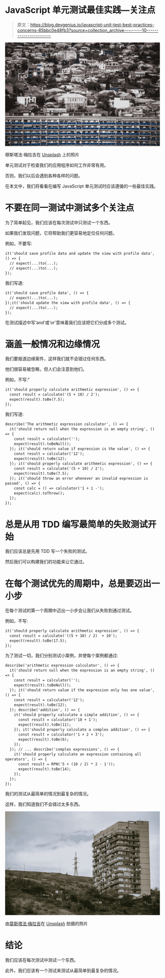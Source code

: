 # JavaScript 单元测试最佳实践—关注点

> 原文：<https://blog.devgenius.io/javascript-unit-test-best-practices-concerns-85bbc0e48fb3?source=collection_archive---------10----------------------->

![](img/9bfe65a441da85d904663a47c02943a0.png)

穆斯塔法·梅拉吉在 [Unsplash](https://unsplash.com?utm_source=medium&utm_medium=referral) 上的照片

单元测试对于检查我们的应用程序如何工作非常有用。

否则，我们以后会遇到各种各样的问题。

在本文中，我们将看看在编写 JavaScript 单元测试时应该遵循的一些最佳实践。

# 不要在同一测试中测试多个关注点

为了简单起见，我们应该在每次测试中只测试一个东西。

如果我们发现问题，它将帮助我们更容易地定位任何问题。

例如，不要写:

```
it('should save profile data and update the view with profile data', () => {
  // expect(...)to(...);
  // expect(...)to(...);
});
```

我们写道:

```
it('should save profile data', () => {
  // expect(...)to(...);
});it('should update the view with profile data', () => {
  // expect(...)to(...);
});
```

在测试描述中写‘and’或‘or’意味着我们应该把它们分成多个测试。

# 涵盖一般情况和边缘情况

我们要报道边缘案件，这样我们就不会错过任何东西。

他们很容易被忽略，但人们会注意到他们。

例如，不写:“

```
it('should properly calculate arithmetic expression', () => {
  const result = calculate('(5 + 10) / 2');
  expect(result).toBe(7.5);
});
```

我们写道:

```
describe('The arithmetic expression calculator', () => {
  it('should return null when the expression is an empty string', () => {
    const result = calculator('');
    expect(result).toBeNull();
  }); it('should return value if expression is the value', () => {
    const result = calculator('12');
    expect(result).toBe(12);
  }); it('should properly calculate arithmetic expression', () => {
    const result = calculate('(5 + 10) / 2');
    expect(result).toBe(7.5);
  }); it('should throw an error whenever an invalid expression is passed', () => {
    const calc = () => calculator('1 + 1 -');
    expect(calc).toThrow();
  });
});
```

# 总是从用 TDD 编写最简单的失败测试开始

我们应该总是先用 TDD 写一个失败的测试。

然后我们可以构建我们的功能来让它通过。

# 在每个测试优先的周期中，总是要迈出一小步

在每个测试的第一个周期中迈出一小步会让我们从失败到通过测试。

例如，不写:

```
it('should properly calculate arithmetic expression', () => {
  const result = calculate('((5 + 10) / 2)  + 10');
  expect(result).toBe(17.5);
});
```

为了测试一切，我们分别测试小案例，并使每个案例都通过:

```
describe('arithmetic expression calculator', () => {
  it('should return null when the expression is an empty string', () => {
    const result = calculator('');
    expect(result).toBeNull();
  }); it('should return value if the expression only has one value', () => {
    const result = calculator('12');
    expect(result).toBe(12);
  }); describe('addition', () => {
    it('should properly calculate a simple addition', () => {
      const result = calculator('10 + 1');
      expect(result).toBe(11);
    }); it('should properly calculate a complex addition', () => {
      const result = calculator('1 + 2 + 3');
      expect(result).toBe(6);
    });
  }); // ... describe('complex expressions', () => {
    it('should properly calculate an expression containing all operators', () => {
      const result = RPN('5 + (10 / 2) * 2 - 1'));
      expect(result).toBe(14);
    });
  });
});
```

我们的测试从最简单的情况到最复杂的情况。

这样，我们知道我们不会错过太多东西。

![](img/c1af9e34fe39d9c8348cec4da29c926e.png)

由[莫斯塔法·梅拉吉](https://unsplash.com/@mostafa_meraji?utm_source=medium&utm_medium=referral)在 [Unsplash](https://unsplash.com?utm_source=medium&utm_medium=referral) 拍摄的照片

# 结论

我们应该在每次测试中测试一个东西。

此外，我们应该有一个测试来测试从最简单到最复杂的情况。